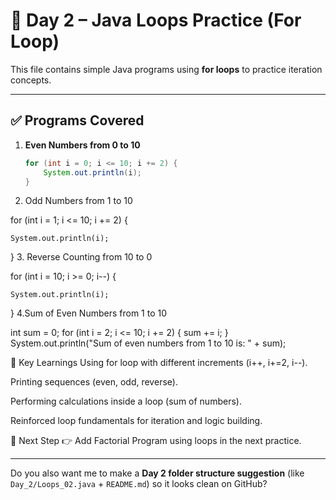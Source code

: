 # 🚀 Day 2 – Java Loops Practice (For Loop)

This file contains simple Java programs using **for loops** to practice iteration concepts.  

---

## ✅ Programs Covered

1. **Even Numbers from 0 to 10**
   ```java
   for (int i = 0; i <= 10; i += 2) {
       System.out.println(i);
   }

2. Odd Numbers from 1 to 10
    
 for (int i = 1; i <= 10; i += 2) {

    System.out.println(i);
   
}
3. Reverse Counting from 10 to 0

for (int i = 10; i >= 0; i--) {

    System.out.println(i);
}
4.Sum of Even Numbers from 1 to 10

int sum = 0;
for (int i = 2; i <= 10; i += 2) {
    sum += i;
}
System.out.println("Sum of even numbers from 1 to 10 is: " + sum);


🎯 Key Learnings
Using for loop with different increments (i++, i+=2, i--).

Printing sequences (even, odd, reverse).

Performing calculations inside a loop (sum of numbers).

Reinforced loop fundamentals for iteration and logic building.

📌 Next Step
👉 Add Factorial Program using loops in the next practice.


---

Do you also want me to make a **Day 2 folder structure suggestion** (like `Day_2/Loops_02.java` + `README.md`) so it looks clean on GitHub?

